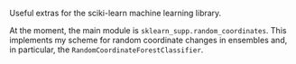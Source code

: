 Useful extras for the sciki-learn machine learning library.

At the moment, the main module is `sklearn_supp.random_coordinates`. This
implements my scheme for random coordinate changes in ensembles and, in
particular, the `RandomCoordinateForestClassifier`.
